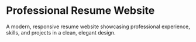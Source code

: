 # Professional Resume Website

A modern, responsive resume website showcasing professional experience, skills, and projects in a clean, elegant design.
